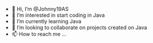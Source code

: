 - 👋 Hi, I’m @Johnny19AS
- 👀 I’m interested in start coding in Java
- 🌱 I’m currently learning Java
- 💞️ I’m looking to collaborate on projects created on Java
- 📫 How to reach me ...

<!---
Johnny19AS/Johnny19AS is a ✨ special ✨ repository because its `README.md` (this file) appears on your GitHub profile.
You can click the Preview link to take a look at your changes.
--->
